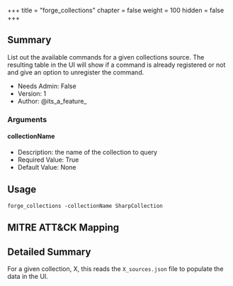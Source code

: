 +++
title = "forge_collections"
chapter = false
weight = 100
hidden = false
+++

## Summary
List out the available commands for a given collections source. The resulting table in the UI will show if a command is already registered or not and give an option to unregister the command.
 
- Needs Admin: False  
- Version: 1  
- Author: @its_a_feature_  

### Arguments

#### collectionName

- Description: the name of the collection to query
- Required Value: True  
- Default Value: None  

## Usage

```
forge_collections -collectionName SharpCollection
```

## MITRE ATT&CK Mapping

## Detailed Summary
For a given collection, X, this reads the `X_sources.json` file to populate the data in the UI.


